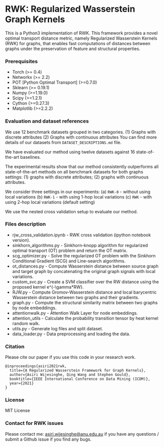 # RWK: Regularized Wasserstein Graph Kernels

This is a Python3 implementation of RWK. This framework provides a novel optimal transport distance metric, namely Regularized Wasserstein Kernels (RWK) for graphs, that enables fast computations of distances between graphs under the preservation of feature and structural properties.

### Prerequisites

* Torch (>= 0.4)
* Networkx (>= 2.2)
* POT [Python Optimal Transport] (>=0.7.0)
* Sklearn (>= 0.19.1)
* Numpy (>=1.19.0)
* Scipy (>=1.2.1)
* Cython (>=0.27.3)
* Matplotlib (>=2.2.2)

### Evaluation and dataset references

We use 12 benchmark datasets grouped in two categories. 
(1) Graphs with discrete attributes
(2) Graphs with continuous attributes
You can find more details of our datasets from `DATASET_DESCRIPTIONS.md` file.

We have evaluated our method using twelve datasets against 16 state-of-the-art baselines. 

The experimental results show that our method consistently outperforms all state-of-the-art methods on all benchmark 
datasets for both graphs settings: (1) graphs with discrete attributes; (2) graphs with continuous attributes.

We consider three settings in our experiments: 
(a) `RWK-0` - without using local variations
(b) `RWK-1` - with using 1-hop local variations
(c) `RWK` - with using 2-hop local variations (default setting)

We use the nested cross validation setup to evaluate our method.

### Files description

* rjw_cross_validation.ipynb - RWK cross validation (ipython notebook version).
* sinkhorn_algorithms.py - Sinkhorn-knopp algorithm for regularized optimal transport (OT) problem and return the OT matrix.
* scg_optimizer.py - Solve the regularized OT problem with the Sinkhorn Conditional Gradient (SCG) and Line-search algorithms.
* ot_distances.py - Compute Wasserstein distance between source graph and target graph by concatenating the original graph signals with local variations.
* custom_svc.py - Create a SVM classifier over the RW distance using the proposed kernel e^{-\gamma*RW}.
* RJW.py - Compute Gromov-Wasserstein distance and local barycentric Wasserstein distance between two graphs and their gradients.
* graph.py - Compute the structural similarity matrix between two graphs by node embeddings.
* attentionwalk.py - Attention Walk Layer for node embeddings.
* attention_utils - Calculate the probability transition tensor by heat kernel random walk.
* utils.py - Generate log files and split dataset. 
* data_loader.py - Data preprocessing and loading the data.

### Citation

Please cite our paper if you use this code in your research work.

```
@inproceedings{asiri2021rwk,
  title={A Regularized Wasserstein Framework for Graph Kernels}, 
  author={Asiri Wijesinghe, Qing Wang and Stephen Gould}, 
  booktitle={IEEE International Conference on Data Mining (ICDM)},
  year={2021}
}
```

### License

MIT License

### Contact for RWK issues

Please contact me: asiri.wijesinghe@anu.edu.au if you have any questions / submit a Github issue if you find any bugs.